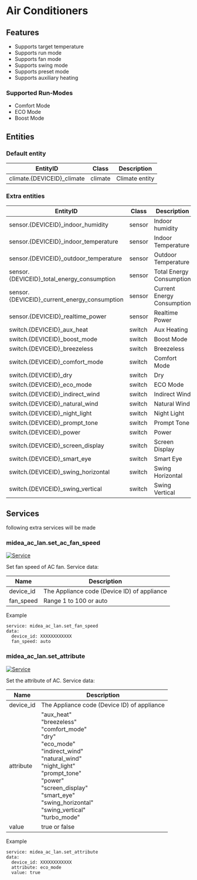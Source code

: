 # Air Conditioners
## Features
- Supports target temperature
- Supports run mode
- Supports fan mode
- Supports swing mode
- Supports preset mode
- Supports auxiliary heating

### Supported Run-Modes
- Comfort Mode
- ECO Mode
- Boost Mode

## Entities
### Default entity
EntityID | Class | Description
--- | --- | ---
climate.{DEVICEID}_climate | climate | Climate entity

### Extra entities

EntityID | Class | Description
--- | --- | ---
sensor.{DEVICEID}_indoor_humidity | sensor | Indoor humidity
sensor.{DEVICEID}_indoor_temperature | sensor | Indoor Temperature
sensor.{DEVICEID}_outdoor_temperature | sensor | Outdoor Temperature
sensor.{DEVICEID}_total_energy_consumption | sensor | Total Energy Consumption
sensor.{DEVICEID}_current_energy_consumption | sensor | Current Energy Consumption
sensor.{DEVICEID}_realtime_power | sensor | Realtime Power
switch.{DEVICEID}_aux_heat | switch | Aux Heating
switch.{DEVICEID}_boost_mode | switch | Boost Mode
switch.{DEVICEID}_breezeless | switch | Breezeless
switch.{DEVICEID}_comfort_mode | switch | Comfort Mode
switch.{DEVICEID}_dry | switch | Dry
switch.{DEVICEID}_eco_mode | switch | ECO Mode
switch.{DEVICEID}_indirect_wind | switch | Indirect Wind
switch.{DEVICEID}_natural_wind | switch | Natural Wind
switch.{DEVICEID}_night_light | switch | Night Light
switch.{DEVICEID}_prompt_tone | switch | Prompt Tone
switch.{DEVICEID}_power | switch | Power
switch.{DEVICEID}_screen_display | switch | Screen Display
switch.{DEVICEID}_smart_eye | switch | Smart Eye
switch.{DEVICEID}_swing_horizontal | switch | Swing Horizontal
switch.{DEVICEID}_swing_vertical | switch | Swing Vertical


## Services
following extra services will be made

### midea_ac_lan.set_ac_fan_speed

[![Service](https://my.home-assistant.io/badges/developer_call_service.svg)](https://my.home-assistant.io/redirect/developer_call_service/?service=midea_ac_lan.set_ac_fan_speed)

Set fan speed of AC fan. Service data:

Name | Description
--- | ---
device_id | The Appliance code (Device ID) of appliance
fan_speed | Range 1 to 100 or auto

Example
```
service: midea_ac_lan.set_fan_speed
data:
  device_id: XXXXXXXXXXXX
  fan_speed: auto
```

### midea_ac_lan.set_attribute

[![Service](https://my.home-assistant.io/badges/developer_call_service.svg)](https://my.home-assistant.io/redirect/developer_call_service/?service=midea_ac_lan.set_attribute)

Set the attribute of AC. Service data:

Name | Description
--- | ---
device_id | The Appliance code (Device ID) of appliance
attribute | "aux_heat"<br/>"breezeless"<br/>"comfort_mode"<br/>"dry"<br/>"eco_mode"<br/>"indirect_wind"<br/>"natural_wind"<br/>"night_light"<br/>"prompt_tone"<br/>"power"<br />"screen_display"<br/>"smart_eye"<br/>"swing_horizontal"<br/>"swing_vertical"<br/>"turbo_mode"
value | true or false

Example
```
service: midea_ac_lan.set_attribute
data:
  device_id: XXXXXXXXXXXX
  attribute: eco_mode
  value: true
```